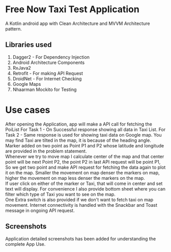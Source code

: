 # Free Now Taxi Test Application
A Kotlin android app with Clean Architecture and MVVM Architecture pattern.

## Libraries used
1. Dagger2 - For Dependency Injection
2. Android Architecture Components
3. RxJava2
4. Retrofit - For making API Request 
5. DroidNet - For Internet Checking
6. Google Maps
7. Nhaarman Mockito for Testing

# Use cases
After opening the Application, app will make a API call for fetching the PoiList
For Task 1 - 
    On Successful response showing all data in Taxi List.
For Task 2 - 
    Same response is used for showing taxi data on Google map.
    You may find Taxi are tilted in the map, it is because of the heading angle. 
    Marker added on two point as Point P1 and P2 whose latitude and longitude are provided in the problem statement.    
    Whenever we try to move map I calculate center of the map and that center point 
    will be next Point P2, the point P2 in last API request will be point P1, So we get two point 
    and make API request for fetching the data again to plot it on the map.
    Smaller the movement on map denser the markers on map, higher the movement on map less denser the markers on the map.   
    If user click on either of the marker or Taxi, that will come in center and set text will display.
    For convenience I also provide bottom sheet where you can filter which type of Taxi you want to 
    see on the map.  
    One Extra switch is also provided if we don't want to fetch taxi on map movement.
    Internet connectivity is handled with the Snackbar and Toast message in ongoing API request.  

## Screenshots
Application detailed screenshots has been added for understanding the complete App Use. 
